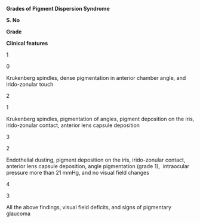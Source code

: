 **Grades of Pigment Dispersion Syndrome**

**S. No**

**Grade**

**Clinical features**

1

0

Krukenberg spindles, dense pigmentation in anterior chamber angle, and irido-zonular touch

2

1

Krukenberg spindles, pigmentation of angles, pigment deposition on the iris, irido-zonular contact, anterior lens capsule deposition

3

2

Endothelial dusting, pigment deposition on the iris, irido-zonular contact, anterior lens capsule deposition, angle pigmentation (grade 1),  intraocular pressure more than 21 mmHg, and no visual field changes

4

3

All the above findings, visual field deficits, and signs of pigmentary glaucoma